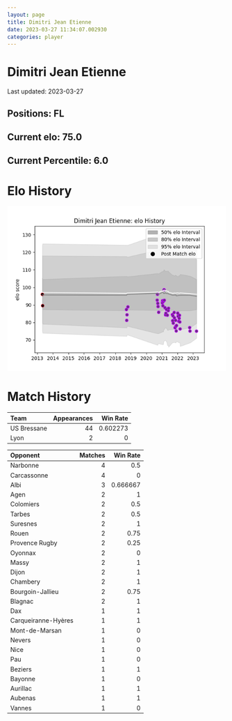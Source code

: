 ```yaml
---  
layout: page  
title: Dimitri Jean Etienne  
date: 2023-03-27 11:34:07.002930  
categories: player  
---
```

# Dimitri Jean Etienne


Last updated: 2023-03-27
## Positions: FL

## Current elo: 75.0

## Current Percentile: 6.0

# Elo History


![elo history](history_DimitriJeanEtienne.png)
# Match History


| Team        |   Appearances |   Win Rate |
|:------------|--------------:|-----------:|
| US Bressane |            44 |   0.602273 |
| Lyon        |             2 |   0        |

| Opponent            |   Matches |   Win Rate |
|:--------------------|----------:|-----------:|
| Narbonne            |         4 |   0.5      |
| Carcassonne         |         4 |   0        |
| Albi                |         3 |   0.666667 |
| Agen                |         2 |   1        |
| Colomiers           |         2 |   0.5      |
| Tarbes              |         2 |   0.5      |
| Suresnes            |         2 |   1        |
| Rouen               |         2 |   0.75     |
| Provence Rugby      |         2 |   0.25     |
| Oyonnax             |         2 |   0        |
| Massy               |         2 |   1        |
| Dijon               |         2 |   1        |
| Chambery            |         2 |   1        |
| Bourgoin-Jallieu    |         2 |   0.75     |
| Blagnac             |         2 |   1        |
| Dax                 |         1 |   1        |
| Carqueiranne-Hyères |         1 |   1        |
| Mont-de-Marsan      |         1 |   0        |
| Nevers              |         1 |   0        |
| Nice                |         1 |   0        |
| Pau                 |         1 |   0        |
| Beziers             |         1 |   1        |
| Bayonne             |         1 |   0        |
| Aurillac            |         1 |   1        |
| Aubenas             |         1 |   1        |
| Vannes              |         1 |   0        |